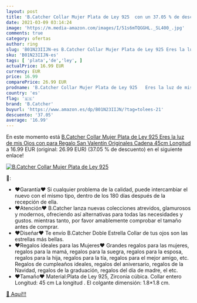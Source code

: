 ```yaml
---
layout: post
title: 'B.Catcher Collar Mujer Plata de Ley 925  con un 37.05 % de descuento'
date: 2021-03-09 03:14:24
image: 'https://m.media-amazon.com/images/I/51s6mTQGGHL._SL400_.jpg'
comments: true
category: ofertas
author: ring
slug: 'B01N23IIJN-es B.Catcher Collar Mujer Plata de Ley 925 Eres la luz de mis...'
sku: 'B01N23IIJN-es'
tags: [ 'plata','de','ley', ]
actualPrice: 16.99 EUR
currency: EUR
price: 16.99
comparePrice: 26.99 EUR
prodname: 'B.Catcher Collar Mujer Plata de Ley 925   Eres la luz de mis Ojos   con para Regalo San Valentín Originales Cadena 45cm Longitud'
country: 'es'
flag: '🇪🇸'
brand: 'B.Catcher'
buyurl: 'https://www.amazon.es/dp/B01N23IIJN/?tag=tolees-21'
descuento: '37.05'
average: '16.99'
---
```


En este momento está [B.Catcher Collar Mujer Plata de Ley 925   Eres la luz de mis Ojos   con para Regalo San Valentín Originales Cadena 45cm Longitud](https://www.amazon.es/dp/B01N23IIJN/?tag=tolees-21) a 16.99 EUR (original: 26.99 EUR) (37.05 %  de descuento) en el siguiente enlace!

[![B.Catcher Collar Mujer Plata de Ley 925 ](https://m.media-amazon.com/images/I/51s6mTQGGHL._SL400_.jpg)](https://www.amazon.es/dp/B01N23IIJN/?tag=tolees-21)

🔎:

- ♥Garantía♥ Si cualquier problema de la calidad, puede intercambiar el nuevo con el mismo tipo, dentro de los 180 días después de la recepción de ella.
- ♥Atención♥ B.Catcher lanza nuevas colecciones atrevidos, glamurosos y modernos, ofreciendo así alternativas para todas las necesidades y gustos. mientras tanto, por favor amablemente comprobar el tamaño antes de comprar.
- ♥Diseñar♥ Te envío B.Catcher Doble Estrella Collar de tus ojos son las estrellas más bellas.
- ♥Regalos ideales para las Mujeres♥ Grandes regalos para las mujeres, regalos para la mamá, regalos para la suegra, regalos para la esposa, regalos para la hija, regalos para la tía, regalos para el mejor amigo, etc. Regalos de cumpleaños ideales, regalos del aniversario, regalos de la Navidad, regalos de la graduación, regalos del día de madre, el etc.
- ♥Tamaño♥ Material:Plata de Ley 925, Zirconia cúbica. Collar entero Longitud: 45 cm La longitud . El colgante dimensión: 1.8*1.8 cm.

[🛒 Aquí!!!](https://www.amazon.es/dp/B01N23IIJN/?tag=tolees-21)
